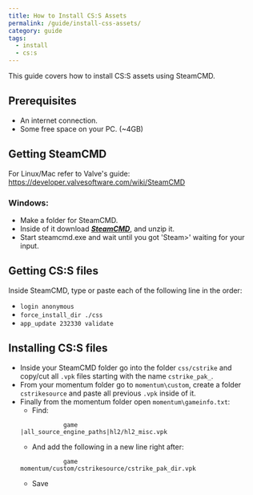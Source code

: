 ```yaml
---
title: How to Install CS:S Assets
permalink: /guide/install-css-assets/
category: guide
tags:
  - install
  - cs:s
---
```



This guide covers how to install CS:S assets using SteamCMD.
## Prerequisites 
- An internet connection.
- Some free space on your PC. (~4GB)

## Getting SteamCMD
For Linux/Mac refer to Valve's guide:
https://developer.valvesoftware.com/wiki/SteamCMD
### Windows:
- Make a folder for SteamCMD.
- Inside of it download [***SteamCMD***](https://steamcdn-a.akamaihd.net/client/installer/steamcmd.zip), and unzip it. 
- Start steamcmd.exe and wait until you got 'Steam>' waiting for your input.

## Getting CS:S files

Inside SteamCMD, type or paste each of the following line in the order:
- `login anonymous`
- `force_install_dir ./css`
- `app_update 232330 validate`

## Installing CS:S files

- Inside your SteamCMD folder go into the folder `css/cstrike` and copy/cut all `.vpk` files starting with the name `cstrike_pak_`.
- From your momentum folder go to `momentum\custom`, create a folder `cstrikesource` and paste all previous `.vpk` inside of it.
- Finally from the momentum folder open `momentum\gameinfo.txt`:
  - Find:
  ```
              game				|all_source_engine_paths|hl2/hl2_misc.vpk
  ```
   - And add the following in a new line right after:
  ```
              game				momentum/custom/cstrikesource/cstrike_pak_dir.vpk
  ```
  - Save
